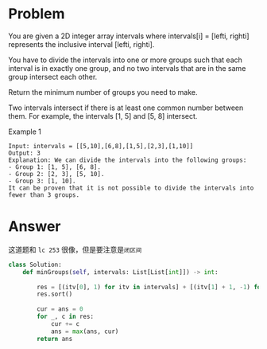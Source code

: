 # Problem
You are given a 2D integer array intervals where intervals[i] = [lefti, righti] represents the inclusive interval [lefti, righti].

You have to divide the intervals into one or more groups such that each interval is in exactly one group, and no two intervals that are in the same group intersect each other.

Return the minimum number of groups you need to make.

Two intervals intersect if there is at least one common number between them. For example, the intervals [1, 5] and [5, 8] intersect.

Example 1
```
Input: intervals = [[5,10],[6,8],[1,5],[2,3],[1,10]]
Output: 3
Explanation: We can divide the intervals into the following groups:
- Group 1: [1, 5], [6, 8].
- Group 2: [2, 3], [5, 10].
- Group 3: [1, 10].
It can be proven that it is not possible to divide the intervals into fewer than 3 groups.
```
# Answer
这道题和 `lc 253` 很像，但是要注意是`闭区间`
```python
class Solution:
    def minGroups(self, intervals: List[List[int]]) -> int:
        
        res = [(itv[0], 1) for itv in intervals] + [(itv[1] + 1, -1) for itv in intervals]
        res.sort()
        
        cur = ans = 0
        for _, c in res:
            cur += c
            ans = max(ans, cur)
        return ans
```